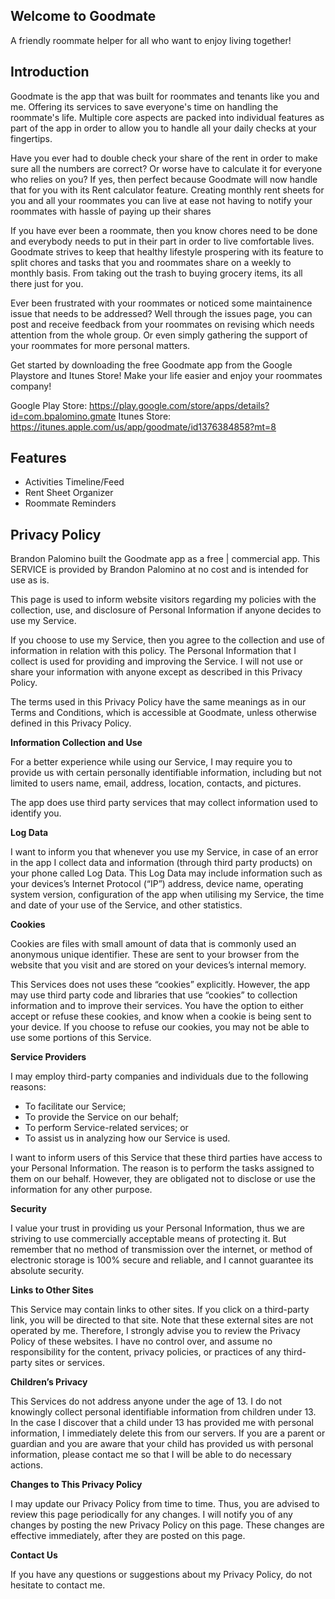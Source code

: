 <!-- [logo]: https://github.com/bpalomino5/G/raw/master/src/common/images/icon48.png "Logo Title Text 2" -->

## Welcome to Goodmate

A friendly roommate helper for all who want to enjoy living together!

## Introduction

Goodmate is the app that was built for roommates and tenants like you and me. Offering its services to save everyone's time on handling the roommate's life. Multiple core aspects are packed into individual features as part of the app in order to allow you to handle all your daily checks at your fingertips.

Have you ever had to double check your share of the rent in order to make sure all the numbers are correct? Or worse have to calculate it for everyone who relies on you? If yes, then perfect because Goodmate will now handle that for you with its Rent calculator feature. Creating monthly rent sheets for you and all your roommates you can live at ease not having to notify your roommates with hassle of paying up their shares

If you have ever been a roommate, then you know chores need to be done and everybody needs to put in their part in order to live comfortable lives. Goodmate strives to keep that healthy lifestyle prospering with its feature to split chores and tasks that you and roommates share on a weekly to monthly basis. From taking out the trash to buying grocery items, its all there just for you.

Ever been frustrated with your roommates or noticed some maintainence issue that needs to be addressed? Well through the issues page, you can post and receive feedback from your roommates on revising which needs attention from the whole group. Or even simply gathering the support of your roommates for more personal matters.

Get started by downloading the free Goodmate app from the Google Playstore and Itunes Store! Make your life easier and enjoy your roommates company!

Google Play Store: https://play.google.com/store/apps/details?id=com.bpalomino.gmate
Itunes Store: https://itunes.apple.com/us/app/goodmate/id1376384858?mt=8

## Features

* Activities Timeline/Feed
* Rent Sheet Organizer
* Roommate Reminders

<h2>Privacy Policy</h2>
<p>Brandon Palomino built the Goodmate app as a free | commercial app. This SERVICE is provided by Brandon Palomino at no cost       and is intended for use as is.</p>
<p>This page is used to inform website visitors regarding my policies with the collection, use, and
    disclosure of Personal Information if anyone decides to use my Service.</p>
<p>If you choose to use my Service, then you agree to the collection and use of information in
    relation with this policy. The Personal Information that I collect is used for providing and
    improving the Service. I will not use or share your information with anyone except as described
    in this Privacy Policy.</p>
<p>The terms used in this Privacy Policy have the same meanings as in our Terms and Conditions,
    which is accessible at Goodmate, unless otherwise defined in this Privacy Policy.</p>

<p><strong>Information Collection and Use</strong></p>
<p>For a better experience while using our Service, I may require you to provide us with certain
    personally identifiable information, including but not limited to users name, email, address, location, contacts, and pictures.</p>
<p>The app does use third party services that may collect information used to identify you.

<p><strong>Log Data</strong></p>
<p>I want to inform you that whenever you use my Service, in case of an error in the app I collect
    data and information (through third party products) on your phone called Log Data. This Log Data
    may include information such as your devices’s Internet Protocol (“IP”) address, device name,
    operating system version, configuration of the app when utilising my Service, the time and date
    of your use of the Service, and other statistics.</p>

<p><strong>Cookies</strong></p>
<p>Cookies are files with small amount of data that is commonly used an anonymous unique identifier.
    These are sent to your browser from the website that you visit and are stored on your devices’s
    internal memory.</p>
<p>This Services does not uses these “cookies” explicitly. However, the app may use third party code
    and libraries that use “cookies” to collection information and to improve their services. You
    have the option to either accept or refuse these cookies, and know when a cookie is being sent
    to your device. If you choose to refuse our cookies, you may not be able to use some portions of
    this Service.</p>

<p><strong>Service Providers</strong></p> <!-- This part need seem like it's not needed, but if you use any Google services, or any other third party libraries, chances are, you need this. -->
<p>I may employ third-party companies and individuals due to the following reasons:</p>
<ul>
    <li>To facilitate our Service;</li>
    <li>To provide the Service on our behalf;</li>
    <li>To perform Service-related services; or</li>
    <li>To assist us in analyzing how our Service is used.</li>
</ul>
<p>I want to inform users of this Service that these third parties have access to your Personal
    Information. The reason is to perform the tasks assigned to them on our behalf. However, they
    are obligated not to disclose or use the information for any other purpose.</p>

<p><strong>Security</strong></p>
<p>I value your trust in providing us your Personal Information, thus we are striving to use
    commercially acceptable means of protecting it. But remember that no method of transmission over
    the internet, or method of electronic storage is 100% secure and reliable, and I cannot
    guarantee its absolute security.</p>

<p><strong>Links to Other Sites</strong></p>
<p>This Service may contain links to other sites. If you click on a third-party link, you will be
    directed to that site. Note that these external sites are not operated by me. Therefore, I
    strongly advise you to review the Privacy Policy of these websites. I have no control over, and
    assume no responsibility for the content, privacy policies, or practices of any third-party
    sites or services.</p>

<p><strong>Children’s Privacy</strong></p>
<p>This Services do not address anyone under the age of 13. I do not knowingly collect personal
    identifiable information from children under 13. In the case I discover that a child under 13
    has provided me with personal information, I immediately delete this from our servers. If you
    are a parent or guardian and you are aware that your child has provided us with personal
    information, please contact me so that I will be able to do necessary actions.</p>

<p><strong>Changes to This Privacy Policy</strong></p>
<p>I may update our Privacy Policy from time to time. Thus, you are advised to review this page
    periodically for any changes. I will notify you of any changes by posting the new Privacy Policy
    on this page. These changes are effective immediately, after they are posted on this page.</p>

<p><strong>Contact Us</strong></p>
<p>If you have any questions or suggestions about my Privacy Policy, do not hesitate to contact
    me.</p>
